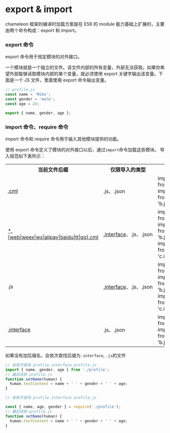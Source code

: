 # export & import

chameleon 框架的编译时加载方案是在 ES6 的 module 能力基础上扩展的，主要由两个命令构成：export 和 import。

### export 命令

export 命令用于规定模块的对外接口。

一个模块就是一个独立的文件。该文件内部的所有变量，外部无法获取。如果你希望外部能够读取模块内部的某个变量，就必须使用 export 关键字输出该变量。下面是一个 JS 文件，里面使用 export 命令输出变量。

```javascript
// profile.js
const name = 'Mike';
const gender = 'male';
const age = 24;

export { name, gender, age };
```

### import 命令、require 命令

import 命令和 require 命令用于输入其他模块提供的功能。

使用 export 命令定义了模块的对外接口以后，通过`import`命令加载这些模块。
导入规范如下表所示：

<table>
  <tr>
    <th width="200px">当前文件后缀</th>
    <th>仅限导入的类型</th>
    <th>示例</th>
  </tr>
  <tr>
    <td><a href="../../view/cml.html">.cml</a></td>
    <td>.js、.json</td>
    <td>
      import a from 'a.js'; <br/>
      import b from 'b.json';
    </td>
  </tr>
  <tr>
    <td>
    <a href="../../framework/polymorphism/component.html#webweexwxcml">*.[web|weex|wx|alipay|baidu|tt|qq].cml</a>
    </td>
    <td><a href="../../framework/polymorphism/component.html#interface-文件">.interface</a>、.js、.json</td>
    <td>
      import a from 'a.js'; <br/>
      import b from 'b.json';<br/>
      import c from 'c.interface';
    </td>
  </tr>
  <tr>
    <td>.js</td>
    <td><a href="../../framework/polymorphism/component.html#interface-文件">.interface</a>、.js、.json</td>
    <td>
      import a from 'a.js';<br/>
      import b from 'b.json';<br/>
      import c from 'c.interface';<br/>
    </td>
  </tr>
  <tr>
    <td><a href="../../framework/polymorphism/component.html#interface-文件">.interface</a></td>
    <td>.js、.json</td>
    <td>
      import a from 'a.js';
      import b from 'b.json';
    </td>
  </tr>
</table>

如果没有加后缀名，会依次查找后缀为`.interface`, `.js`的文件

```javascript
// 会依次查找 profile.interface profile.js
import { name, gender, age } from './profile';
// 最后找到 profile.js
function setName(human) {
  human.textContent = name + ' ' + gender + ' ' + age;
}
```

```javascript
// 会依次查找 profile.interface profile.js

const { name, age, gender } = require('./profile');
// 最后找到 profile.js
function setName(human) {
  human.textContent = name + ' ' + gender + ' ' + age;
}
```
